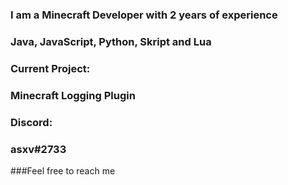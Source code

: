 ### I am a Minecraft Developer with 2 years of experience
### Java, JavaScript, Python, Skript and Lua

### Current Project:
### Minecraft Logging Plugin

### Discord:
### asxv#2733
###Feel free to reach me
